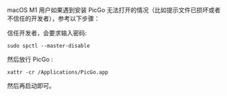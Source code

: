 macOS M1 用户如果遇到安装 PicGo 无法打开的情况（比如提示文件已损坏或者不信任的开发者），参考以下步骤：

信任开发者，会要求输入密码:

```
sudo spctl --master-disable
```



然后放行 PicGo :

```
xattr -cr /Applications/PicGo.app
```

然后再启动即可。